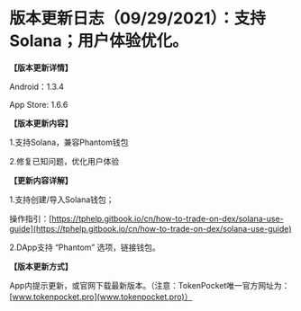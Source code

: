 # 版本更新日志（09/29/2021）：支持Solana；用户体验优化。

**【版本更新详情】**

Android：1.3.4

App Store: 1.6.6

**【版本更新内容】**

1.支持Solana，兼容Phantom钱包

2.修复已知问题，优化用户体验

**【更新内容详解】**

1.支持创建/导入Solana钱包；

操作指引：[https://tphelp.gitbook.io/cn/how-to-trade-on-dex/solana-use-guide](https://tphelp.gitbook.io/cn/how-to-trade-on-dex/solana-use-guide)



2.DApp支持 “Phantom” 选项，链接钱包。

**【版本更新方式】**‌

App内提示更新，或官网下载最新版本。（注意：TokenPocket唯一官方网址为：[www.tokenpocket.pro](www.tokenpocket.pro)）

